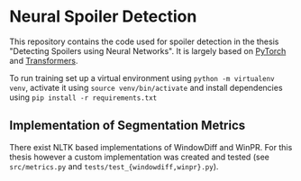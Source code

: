 # Neural Spoiler Detection

This repository contains the code used for spoiler detection in the thesis "Detecting Spoilers using Neural Networks".
It is largely based on [PyTorch](https://pytorch.org/) and [Transformers](https://huggingface.co/transformers/).

To run training set up a virtual environment using `python -m virtualenv venv`, activate it using `source venv/bin/activate` and install dependencies using `pip install -r requirements.txt`

## Implementation of Segmentation Metrics
There exist NLTK based implementations of WindowDiff and WinPR.
For this thesis however a custom implementation was created and tested (see `src/metrics.py` and `tests/test_{windowdiff,winpr}.py`).
